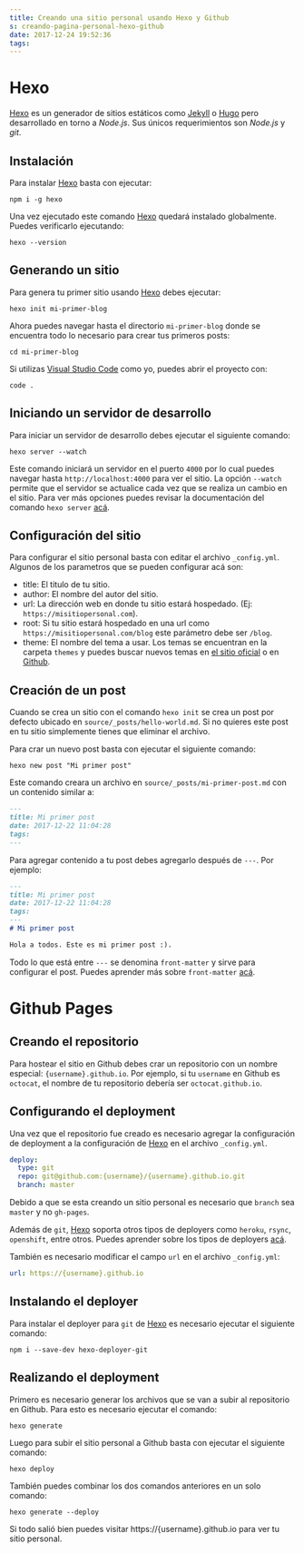 ```yaml
---
title: Creando una sitio personal usando Hexo y Github
s: creando-pagina-personal-hexo-github
date: 2017-12-24 19:52:36
tags:
---
```


# Hexo

[Hexo](https://hexo.io/) es un generador de sitios estáticos como [Jekyll](https://jekyllrb.com/) o [Hugo](https://gohugo.io/) pero desarrollado en torno a *Node.js*. Sus únicos requerimientos son *Node.js* y *git*.

## Instalación

Para instalar [Hexo](https://hexo.io/) basta con ejecutar:

    npm i -g hexo

Una vez ejecutado este comando [Hexo](https://hexo.io/) quedará instalado globalmente. Puedes verificarlo ejecutando:

    hexo --version

## Generando un sitio

Para genera tu primer sitio usando [Hexo](https://hexo.io/) debes ejecutar:

    hexo init mi-primer-blog

Ahora puedes navegar hasta el directorio `mi-primer-blog` donde se encuentra todo lo necesario para crear tus primeros posts:

    cd mi-primer-blog

Si utilizas [Visual Studio Code](https://code.visualstudio.com/) como yo, puedes abrir el proyecto con:

    code .

## Iniciando un servidor de desarrollo

Para iniciar un servidor de desarrollo debes ejecutar el siguiente comando:

    hexo server --watch

Este comando iniciará un servidor en el puerto `4000` por lo cual puedes navegar hasta `http://localhost:4000` para ver el sitio. La opción `--watch` permite que el servidor se actualice cada vez que se realiza un cambio en el sitio. Para ver más opciones puedes revisar la documentación del comando `hexo server` [acá](https://hexo.io/docs/commands.html#server).

## Configuración del sitio

Para configurar el sitio personal basta con editar el archivo `_config.yml`. Algunos de los parametros que se pueden configurar acá son:
- title: El titulo de tu sitio.
- author: El nombre del autor del sitio.
- url: La dirección web en donde tu sitio estará hospedado. (Ej: `https://misitiopersonal.com`).
- root: Si tu sitio estará hospedado en una url como `https://misitiopersonal.com/blog` este parámetro debe ser `/blog`.
- theme: El nombre del tema a usar. Los temas se encuentran en la carpeta `themes` y puedes buscar nuevos temas en [el sitio oficial](https://hexo.io/themes/index.html) o en [Github](https://github.com/topics/hexo-theme).

## Creación de un post

Cuando se crea un sitio con el comando `hexo init` se crea un post por defecto ubicado en `source/_posts/hello-world.md`. Si no quieres este post en tu sitio simplemente tienes que eliminar el archivo.

Para crar un nuevo post basta con ejecutar el siguiente comando:

    hexo new post "Mi primer post"

Este comando creara un archivo en `source/_posts/mi-primer-post.md` con un contenido similar a:

``` markdown
---
title: Mi primer post
date: 2017-12-22 11:04:28
tags:
---
```

Para agregar contenido a tu post debes agregarlo después de `---`. Por ejemplo:

``` markdown
---
title: Mi primer post
date: 2017-12-22 11:04:28
tags:
---
# Mi primer post

Hola a todos. Este es mi primer post :).
```

Todo lo que está entre `---` se denomina `front-matter` y sirve para configurar el post. Puedes aprender más sobre `front-matter` [acá](https://hexo.io/docs/front-matter.html).

# Github Pages

## Creando el repositorio

Para hostear el sitio en Github debes crar un repositorio con un nombre especial: `{username}.github.io`. Por ejemplo, si tu `username` en Github es `octocat`, el nombre de tu repositorio debería ser `octocat.github.io`.

## Configurando el deployment

Una vez que el repositorio fue creado es necesario agregar la configuración de deployment a la configuración de [Hexo](https://hexo.io/) en el archivo `_config.yml`.

``` yaml
deploy:
  type: git
  repo: git@github.com:{username}/{username}.github.io.git
  branch: master
```

Debido a que se esta creando un sitio personal es necesario que `branch` sea `master` y no `gh-pages`.

Además de `git`, [Hexo](https://hexo.io) soporta otros tipos de deployers como `heroku`, `rsync`, `openshift`, entre otros. Puedes aprender sobre los tipos de deployers [acá](https://hexo.io/docs/deployment.html).

También es necesario modificar el campo `url` en el archivo `_config.yml`:

``` yaml
url: https://{username}.github.io
```

## Instalando el deployer

Para instalar el deployer para `git` de [Hexo](https://hexo.io) es necesario ejecutar el siguiente comando:

    npm i --save-dev hexo-deployer-git

## Realizando el deployment

Primero es necesario generar los archivos que se van a subir al repositorio en Github. Para esto es necesario ejecutar el comando:

    hexo generate

Luego para subir el sitio personal a Github basta con ejecutar el siguiente comando:

    hexo deploy

También puedes combinar los dos comandos anteriores en un solo comando:

    hexo generate --deploy

Si todo salió bien puedes visitar https://{username}.github.io para ver tu sitio personal.
